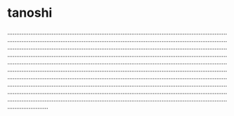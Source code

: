 # tanoshi
...............................................................................................................................................................................................................................................................................................................................................................................................................................................................................................................................................................................................................................................................................................................................................................................................................................................................................................................................................................................................................................................................................................................................................................................................................................................................................................................